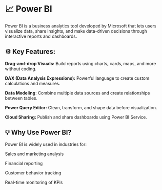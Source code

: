# 📈 Power BI
Power BI is a business analytics tool developed by Microsoft that lets users visualize data, share insights, and make data-driven decisions through interactive reports and dashboards.

## ⚙️ Key Features:

**Drag-and-drop Visuals:** Build reports using charts, cards, maps, and more without coding.

**DAX (Data Analysis Expressions):** Powerful language to create custom calculations and measures.

**Data Modeling:** Combine multiple data sources and create relationships between tables.

**Power Query Editor:** Clean, transform, and shape data before visualization.

**Cloud Sharing:** Publish and share dashboards using Power BI Service.

## 💡 Why Use Power BI?

Power BI is widely used in industries for:

Sales and marketing analysis

Financial reporting

Customer behavior tracking

Real-time monitoring of KPIs

